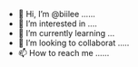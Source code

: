 - 👋 Hi, I’m @biilee ......
- 👀 I’m interested in ....
- 🌱 I’m currently learning ...
- 💞️ I’m looking to collaborat .....
- 📫 How to reach me ......

<!---
biilee/biilee is a ✨ special ✨ repository because its `README.md` (this file) appears on your GitHub profile.
You can click the Preview link to take a look at your changes.
--->
